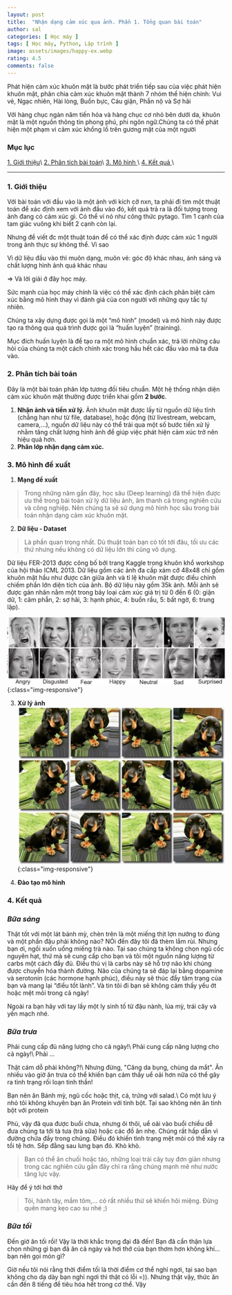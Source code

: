 ```yaml
---
layout: post
title:  "Nhận dạng cảm xúc qua ảnh. Phần 1. Tổng quan bài toán"
author: sal
categories: [ Học máy ]
tags: [ Học máy, Python, Lập trình ]
image: assets/images/happy-ex.webp
rating: 4.5
comments: false
---
```


<!-- > Chúng ta là những gì mà chúng ta ăn vào.  -->
Phát hiện cảm xúc khuôn mặt là bước phát triển tiếp sau của việc phát hiện khuôn mặt,  phân chia cảm xúc khuôn mặt
thành 7 nhóm thể hiện chính: Vui vẻ, Ngạc nhiên, Hài lòng, Buồn bực, Cáu giận, Phẫn nộ và Sợ hãi

Với hàng chục ngàn năm tiến hóa và hàng chục cơ nhỏ bên dưới da, khuôn mặt là một nguồn thông tin phong phú, phi ngôn ngữ.Chúng ta có thể phát hiện một phạm vi cảm xúc khổng lồ trên gương mặt của một người

### Mục lục
[1. Giới thiệu](#gioithieu)\\
[2. Phân tích bài toán](#phantichbaitoan)\\
[3. Mô hình ](#mohinhdexuat)\\
[4. Kết quả ](#ketqua)\\
*********************************

<a name="gioithieu"></a>
### 1. Giới thiệu
Với bài toán với đầu vào là một ảnh với kích cỡ nxn, ta phải đi tìm một thuật toán để xác định xem với ảnh đầu vào đó, kết quả trả ra là đối tượng trong ảnh đang có cảm xúc gì. Có thể ví nó như công thức pytago. Tìm 1 cạnh của tam giác vuông khi biết 2 cạnh còn lại.

Nhưng để viết đc một thuật toán để có thể xác định được cảm xúc 1 người trong ảnh thực sự không thể. Vì sao

Vì dữ liệu đầu vào thì muôn dạng, muôn vẻ: góc độ khác nhau, ánh sáng và chất lượng hình ảnh quá khác nhau

⇒ Và lời giải ở đây học máy.

Sức mạnh của học máy chính là việc có thể xác định cách phân biệt cảm xúc bằng mô hình thay vì đánh giá của con người với những quy tắc tự nhiên.

Chúng ta xây dựng được gọi là một “mô hình” (model) và mô hình này được tạo ra thông qua quá trình được gọi là “huấn luyện” (training).

Mục đích huấn luyện là để tạo ra một mô hình chuẩn xác, trả lời những câu hỏi của chúng ta một cách chính xác trong hầu hết các đầu vào mà ta đưa vào.

<a name="phantichbaitoan"></a>
### 2. Phân tích bài toán
Đây là một bài toán phân lớp tương đối tiêu chuẩn. Một hệ thống nhận diện cảm xúc khuôn mặt thường được triển khai gồm **2 bước**.

1. **Nhận ảnh và tiền xử lý.** Ảnh khuôn mặt được lấy từ nguồn dữ liệu tĩnh (chẳng hạn như từ file, database), hoặc động (từ livestream, webcam, camera,…), nguồn dữ liệu này có thể trải qua một số bước tiền xử lý nhằm tăng chất lượng hình ảnh để giúp việc phát hiện cảm xúc trở nên hiệu quả hơn.
2. **Phân lớp nhận dạng cảm xúc.**

<a name="mohinhdexuat"></a>
### 3. Mô hình đề xuất

1. **Mạng đề xuất**
>Trong những năm gần đây, học sâu (Deep learning) đã thể hiện được ưu thế trong bài toán xử lý dữ liệu ảnh, âm thanh cả trong nghiên cứu và công nghiệp. Nên chúng ta sẽ sử dụng mô hình học sâu trong bài toán nhận dạng cảm xúc khuôn mặt.
2. **Dữ liệu - Dataset**
>Là phần quan trọng nhất. Dù thuật toán bạn có tốt tới đâu, tối ưu các thứ nhưng nếu không có dữ liệu lớn thì cũng vô dụng.

Dữ liệu FER-2013 được công bố bởi trang Kaggle trong khuôn khổ workshop của hội thảo ICML 2013. Dữ liệu
gồm các ảnh đa cấp xám cỡ 48x48 chỉ gồm khuôn mặt hầu như được căn giữa ảnh và tỉ lệ khuôn mặt được điều chỉnh chiếm phần lớn diện tích của ảnh. Bộ dữ liệu này gồm 35k ảnh. Mỗi ảnh sẽ được gán nhãn nằm một trong bảy loại cảm xúc giá trị từ 0 đến 6 (0: giận dữ, 1: căm phẫn, 2: sợ hãi, 3: hạnh phúc, 4: buồn rầu, 5: bất ngờ, 6: trung lập).

![image](/assets/images/fer-2013.webp){:class="img-responsive"}

3. **Xử lý ảnh**
![image](/assets/images/Image-Data-Generator.webp){:class="img-responsive"}
   

4. **Đào tạo mô hình**

<a name="ketqua"></a>

### 4. Kết quả

### ***Bữa sáng***

Thật tốt với một lát bánh mỳ, chèn trên là một miếng thịt lợn nướng to đùng và một phần đậu phải không nào? NÓi đến đây tôi đã thèm lắm rùi. Nhưng bạn ơi, ngồi xuốn uống miếng trà nào. Tại sao chúng ta không chọn ngũ cốc nguyên hạt, thứ mà sẽ cung cấp cho bạn và tôi một nguồn năng lượng từ carbs một cách đầy đủ. Điều thú vị là carbs này sẽ hỗ trợ não khi chúng được chuyển hóa thành đường. Não của chúng ta sẽ đáp lại bằng dopamine và serotonin (các hormone hạnh phúc), điều này sẽ thúc đẩy tâm trạng của bạn và mang lại “điều tốt lành”. Và tin tôi đi bạn sẽ không cảm thấy yếu ớt hoặc mệt mỏi trong cả ngày!

Ngoài ra bạn hãy với tay lấy một ly sinh tố từ đậu nành, lúa mỳ, trái cây và yến mạch nhé.

### ***Bữa trưa***

Phải cung cấp đủ năng lượng cho cả ngày!\\
Phải cung cấp năng lượng cho cả ngày!\\
Phải ...

Thật cám dỗ phải không?!\\
Nhưng đừng, "Căng da bụng, chùng da mắt". Ăn nhiều vào giờ ăn trưa có thể khiến bạn cảm thấy uể oải hơn nữa có thể gây ra tình trạng rối loạn tinh thần! 

Bạn nên ăn Bánh mỳ, ngũ cốc hoặc thịt, cá, trứng với salad.\\
Có một lưu ý nhỏ tôi không khuyên bạn ăn Protein với tinh bột. Tại sao không nên ăn tinh bột với protein

Phù, vậy đã qua được buổi chưa, nhưng ôi thôi, uể oải vào buổi chiều dễ đưa chúng ta tới tà tưa (trà sữa) hoặc các đồ ăn nhẹ. Chúng rất hấp dẫn vì đường chứa đầy trong chúng. Điều đó khiến tình trạng mệt mỏi có thể xảy ra tồi tệ hơn. Sếp đằng sau lưng bạn đó. Khò khò.

> Bạn có thể ăn chuối hoặc táo, những loại trái cây tuy đơn giản nhưng trong các nghiên cứu gần đây chỉ ra rằng chúng mạnh mẽ như nước tăng lực vậy.

Hãy để ý tới hơi thở

> Tỏi, hành tây, mắm tôm,... có rất nhiều thứ sẽ khiến hôi miệng. Đừng quên mang kẹo cao su nhé ;)

### ***Bữa tối***

Đến giờ ăn tối rồi! Vậy là thời khắc trọng đại đã đến! Bạn đã cẩn thận lựa chọn những gì bạn đã ăn cả ngày và hơi thở của bạn thơm hơn không khí… bạn nên gọi món gì? 

Giờ nếu tôi nói rằng thời điểm tối là thời điểm cơ thể nghỉ ngơi, tại sao bạn không cho dạ dày bạn nghỉ ngơi thì thật có lỗi =)). Nhưng thật vậy, thức ăn cần đến 8 tiếng để tiêu hóa hết trong cơ thể. Vậy